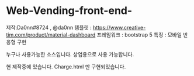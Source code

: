 # Web-Vending-front-end-

제작:Da0nn#8724 , @da0nn
템플릿 : https://www.creative-tim.com/product/material-dashboard
프레임워크 : bootstrap 5
특징 : 모바일 반응형 구현

누구나 사용가능한 소스입니다.
상업용으로 사용 가능합니다.

현 제작중에 있습니다.
Charge.html 만 구현되있습니다.



